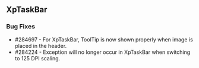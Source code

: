 ## XpTaskBar

### Bug Fixes

* \#284697 - For XpTaskBar, ToolTip is now shown properly when image is placed in the header.
* \#284224 - Exception will no longer occur in XpTaskBar when switching to 125 DPI scaling.